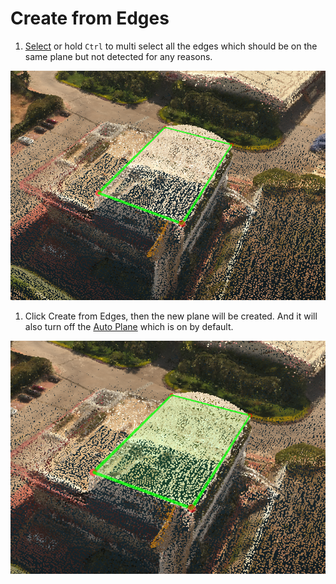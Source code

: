 # Create from Edges

1. [Select](../basic-function/#select) or hold `Ctrl` to multi select all the edges which should be on the same plane but not detected for any reasons.

![](../.gitbook/assets/createfromedges1.png)

1. Click Create from Edges, then the new plane will be created. And it will also turn off the [Auto Plane](../advanced-function/#auto-plane) which is on by default.

![](../.gitbook/assets/createfromedges2.png)

